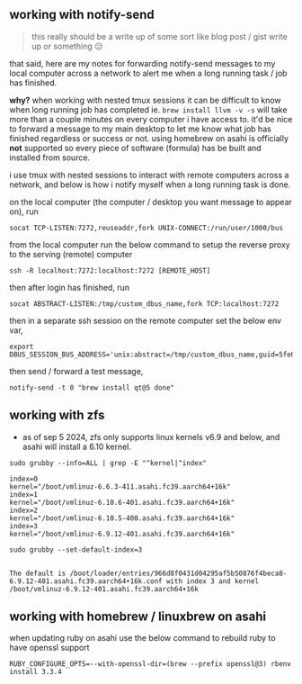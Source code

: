 

## working with notify-send

> this really should be a write up of some sort like blog post / gist write up or something 😑

that said, here are my notes for forwarding notify-send messages to my local computer across a network to alert me when a long running task / job has finished.

**why?** when working with nested tmux sessions it can be difficult to know when long running job has completed ie. `brew install llvm -v -s` will take more than a couple minutes on every computer i have access to. it'd be nice to forward a message to my main desktop to let me know what job has finished regardless or success or not. using homebrew on asahi is officially **not** supported so every piece of software (formula) has be built and installed from source.

i use tmux with nested sessions to interact with remote computers across a network, and below is how i notify myself when a long running task is done.

on the local computer (the computer / desktop you want message to appear on), run

```
socat TCP-LISTEN:7272,reuseaddr,fork UNIX-CONNECT:/run/user/1000/bus
```

from the local computer run the below command to setup the reverse proxy to the serving (remote) computer

```
ssh -R localhost:7272:localhost:7272 [REMOTE_HOST]
```

then after login has finished, run

```
socat ABSTRACT-LISTEN:/tmp/custom_dbus_name,fork TCP:localhost:7272
```

then in a separate ssh session on the remote computer set the below env var,

```
export DBUS_SESSION_BUS_ADDRESS='unix:abstract=/tmp/custom_dbus_name,guid=5fe0907d81e722390f1ce02d6033ad76
```

then send / forward a test message,

```
notify-send -t 0 "brew install qt@5 done"
```

## working with zfs

- as of sep 5 2024, zfs only supports linux kernels v6.9 and below, and asahi will install a 6.10 kernel.

```
sudo grubby --info=ALL | grep -E "^kernel|^index"
```

```
index=0
kernel="/boot/vmlinuz-6.6.3-411.asahi.fc39.aarch64+16k"
index=1
kernel="/boot/vmlinuz-6.10.6-401.asahi.fc39.aarch64+16k"
index=2
kernel="/boot/vmlinuz-6.10.5-400.asahi.fc39.aarch64+16k"
index=3
kernel="/boot/vmlinuz-6.9.12-401.asahi.fc39.aarch64+16k"
```

```
sudo grubby --set-default-index=3
```

```

The default is /boot/loader/entries/966d8f0431d04295af5b50876f4beca8-6.9.12-401.asahi.fc39.aarch64+16k.conf with index 3 and kernel /boot/vmlinuz-6.9.12-401.asahi.fc39.aarch64+16k
```

## working with homebrew / linuxbrew on asahi

when updating ruby on asahi use the below command to rebuild ruby to have openssl support

```
RUBY_CONFIGURE_OPTS=--with-openssl-dir=(brew --prefix openssl@3) rbenv install 3.3.4
```

